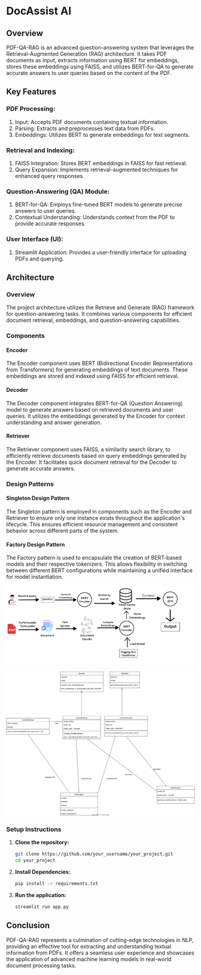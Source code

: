 # DocAssist AI

## Overview

PDF-QA-RAG is an advanced question-answering system that leverages the Retrieval-Augmented Generation (RAG) architecture. It takes PDF documents as input, extracts information using BERT for embeddings, stores these embeddings using FAISS, and utilizes BERT-for-QA to generate accurate answers to user queries based on the content of the PDF.

## Key Features
### PDF Processing:

1. Input: Accepts PDF documents containing textual information.
2. Parsing: Extracts and preprocesses text data from PDFs.
3. Embeddings: Utilizes BERT to generate embeddings for text segments.

### Retrieval and Indexing:

1. FAISS Integration: Stores BERT embeddings in FAISS for fast retrieval.
2. Query Expansion: Implements retrieval-augmented techniques for enhanced query responses.

### Question-Answering (QA) Module:

1. BERT-for-QA: Employs fine-tuned BERT models to generate precise answers to user queries.
2. Contextual Understanding: Understands context from the PDF to provide accurate responses.

### User Interface (UI):

1. Streamlit Application: Provides a user-friendly interface for uploading PDFs and querying.


## Architecture

### Overview

The project architecture utilizes the Retrieve and Generate (RAG) framework for question-answering tasks. It combines various components for efficient document retrieval, embeddings, and question-answering capabilities.

### Components

#### Encoder

The Encoder component uses BERT (Bidirectional Encoder Representations from Transformers) for generating embeddings of text documents. These embeddings are stored and indexed using FAISS for efficient retrieval.

#### Decoder

The Decoder component integrates BERT-for-QA (Question Answering) model to generate answers based on retrieved documents and user queries. It utilizes the embeddings generated by the Encoder for context understanding and answer generation.

#### Retriever

The Retriever component uses FAISS, a similarity search library, to efficiently retrieve documents based on query embeddings generated by the Encoder. It facilitates quick document retrieval for the Decoder to generate accurate answers.


### Design Patterns

#### Singleton Design Pattern

The Singleton pattern is employed in components such as the Encoder and Retriever to ensure only one instance exists throughout the application's lifecycle. This ensures efficient resource management and consistent behavior across different parts of the system.

#### Factory Design Pattern

The Factory pattern is used to encapsulate the creation of BERT-based models and their respective tokenizers. This allows flexibility in switching between different BERT configurations while maintaining a unified interface for model instantiation.

![Model Architecture](Model_Architecture.png)

![Low-Level Design](Intern_Project_UML.svg)

### Setup Instructions

1. **Clone the repository:**

   ```bash
   git clone https://github.com/your_username/your_project.git
   cd your_project

2. **Install Dependencies:**
    ```bash
    pip install -r requirements.txt

3. **Run the application:**
    ```bash
    streamlit run app.py

## Conclusion
PDF-QA-RAG represents a culmination of cutting-edge technologies in NLP, providing an effective tool for extracting and understanding textual information from PDFs. It offers a seamless user experience and showcases the application of advanced machine learning models in real-world document processing tasks.
